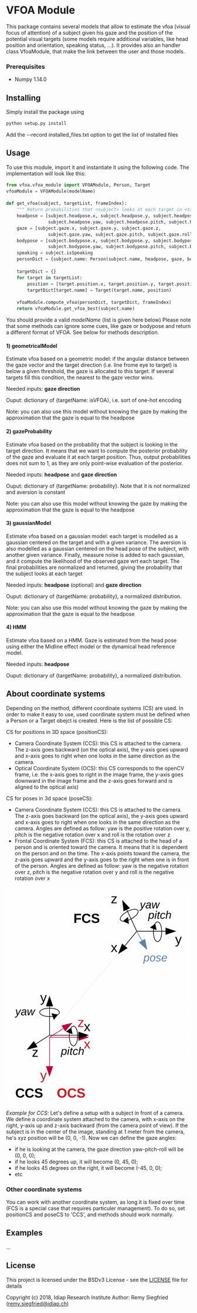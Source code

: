 # VFOA Module

This package contains several models that allow to estimate the vfoa (visual focus of attention) of a subject given
his gaze and the position of the potential visual targets (some models require additional variables, like
head position and orientation, speaking status, ...). It provides also an handler class VfoaModule, that make the link
between the user and those models.

### Prerequisites

- Numpy 1.14.0

## Installing

Simply install the package using
```bash
python setup.py install
```
Add the --record installed_files.txt option to get the list of installed files

## Usage

To use this module, import it and instantiate it using the following code. The implementation will look like this:

```python
from vfoa.vfoa_module import VFOAModule, Person, Target
vfoaModule = VFOAModule(modelName)

def get_vfoa(subject, targetList, frameIndex):
    """ Return probabilities that <subject> looks at each target in <targetList> """
    headpose = [subject.headpose.x, subject.headpose.y, subject.headpose.z, 
                subject.headpose.yaw, subject.headpose.pitch, subject.headpose.roll]
    gaze = [subject.gaze.x, subject.gaze.y, subject.gaze.z, 
                subject.gaze.yaw, subject.gaze.pitch, subject.gaze.roll]
    bodypose = [subject.bodypose.x, subject.bodypose.y, subject.bodypose.z, 
                subject.bodypose.yaw, subject.bodypose.pitch, subject.bodypose.roll]
    speaking = subject.isSpeaking
    personDict = {subject.name: Person(subject.name, headpose, gaze, bodypose, speaking)}
    
    targetDict = {}
    for target in targetList:
        position = [target.position.x, target.position.y, target.position.z]
        targetDict[target.name] = Target(target.name, position)
    
    vfoaModule.compute_vfoa(personDict, targetDict, frameIndex)
    return vfoaModule.get_vfoa_best(subject.name)
```

You should provide a valid *modelName* (list is given here below)
Please note that some methods can ignore some cues, like gaze or bodypose and return a different format of VFOA.
See below for methods description.

#### 1) geometricalModel
Estimate vfoa based on a geometric model: if the angular distance between the gaze vector and the target
direction (i.e. line frome eye to target) is below a given threshold, the gaze is allocated to this target.
If several targets fill this condition, the nearest to the gaze vector wins.

Needed inputs: **gaze direction**

Ouput: dictionary of {targetName: isVFOA}, i.e. sort of one-hot encoding

Note: you can also use this model without knowing the gaze by making the approximation that the gaze is equal to the headpose


#### 2) gazeProbability
Estimate vfoa based on the probability that the subject is looking in the target direction. It means that
we want to compute the posterior probability of the gaze and evaluate it at each target position.
Thus, output probabilities does not sum to 1, as they are only point-wise evaluation of the posterior.

Needed inputs: **headpose** and **gaze direction**

Ouput: dictionary of {targetName: probability}. Note that it is not normalized and aversion is constant

Note: you can also use this model without knowing the gaze by making the approximation that the gaze is equal to the headpose


#### 3) gaussianModel
Estimate vfoa based on a gaussian model: each target is modelled as a gaussian centered on the target and with
a given variance. The aversion is also modelled as a gaussian centered on the head pose of the subject, with
another given variance. Finally, measure noise is added to each gaussian, and it compute the likelihood of
the observed gaze wrt each target. The final probabilities are normalized and returned, giving the probability
that the subject looks at each target

Needed inputs: **headpose** (optional) and **gaze direction**

Ouput: dictionary of {targetName: probability}, a normalized distribution.

Note: you can also use this model without knowing the gaze by making the approximation that the gaze is equal to the headpose


#### 4) HMM
Estimate vfoa based on a HMM. Gaze is estimated from the head pose using either the Midline effect model or the dynamical
head reference model.

Needed inputs: **headpose**

Ouput: dictionary of {targetName: probability}, a normalized distribution.


## About coordinate systems
Depending on the method, different coordinate systems (CS) are used. In order to make it easy to use,
used coordinate system must be defined when a Person or a Target obejct is created. Here is the
list of possible CS:

CS for positions in 3D space (positionCS):
* Camera Coordinate System (CCS): this CS is attached to the camera. The z-axis goes backward (on
the optical axis), the y-axis goes upward and x-axis goes to right when one looks in the same
direction as the camera.
* Optical Coordinate System (OCS): this CS corresponds to the openCV frame, i.e. the x-axis goes to
right in the image frame, the y-axis goes downward in the image frame and the z-axis goes forward
and is aligned to the optical axis)

CS for poses in 3d space (poseCS):
* Camera Coordinate System (CCS): this CS is attached to the camera. The z-axis goes backward (on
the optical axis), the y-axis goes upward and x-axis goes to right when one looks in the same
direction as the camera. Angles are defined as follow: yaw is the positive rotation over y, pitch is
the negative rotation over x and roll is the rotation over z
* Frontal Coordinate System (FCS): this CS is attached to the head of a person and is oriented
toward the camera. It means that it is dependent on the person and on the time. The x-axis points
toward the camera, the z-axis goes upward and the y-axis goes to the right when one is in front of
the person. Angles are defined as follow: yaw is the negative rotation over z, pitch is the negative
rotation over y and roll is the negative rotation over x

![Coordinate system (CCS, OCS, FCS)](images/coordinate_systems.png)

*Example for CCS*: Let's define a setup with a subject in front of a camera. We define a coordinate
system attached to the camera, with x-axis on the right, y-axis up and z-axis backward (from the
camera point of view). If the subject is in the center of the image, standing at 1 meter from the
camera, he's xyz position will be (0, 0, -1). Now we can define the gaze angles:
* if he is looking at the camera, the gaze direction yaw-pitch-roll will be (0, 0, 0);
* if he looks 45 degrees up, it will become (0, 45, 0);
* if he looks 45 degrees on the right, it will become (-45, 0, 0);
* etc

### Other coordinate systems
You can work with another coordinate system, as long it is fixed over time (FCS is a special case
that requires particuler management). To do so, set positionCS and poseCS to 'CCS', and methods
should work normally.

## Examples

...

## License

This project is licensed under the BSDv3 License - see the [LICENSE](LICENSE) file for details

Copyright (c) 2018, Idiap Research Institute
Author: Remy Siegfried (remy.siegfried@idiap.ch)
